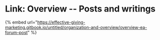 # Link: Overview --  Posts and writings

{% embed url="https://effective-giving-marketing.gitbook.io/untitled/organization-and-overview/overview-ea-forum-post" %}

